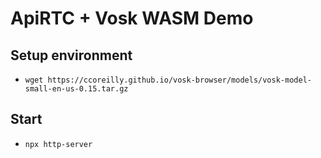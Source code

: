 # ApiRTC + Vosk WASM Demo
## Setup environment
- `wget https://ccoreilly.github.io/vosk-browser/models/vosk-model-small-en-us-0.15.tar.gz`

## Start
- `npx http-server`